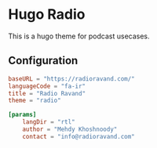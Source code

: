 # Hugo Radio

This is a hugo theme for podcast usecases.

## Configuration

```toml
baseURL = "https://radioravand.com/"
languageCode = "fa-ir"
title = "Radio Ravand"
theme = "radio"

[params]
    langDir = "rtl"
    author = "Mehdy Khoshnoody"
    contact = "info@radioravand.com"
```
